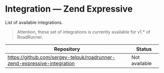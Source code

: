 # Integration — Zend Expressive

List of available integrations.

> Attention, these set of integrations is currently available for v1.* of RoadRunner.

 Repository                                                              | Status        
-------------------------------------------------------------------------|---------------
 https://github.com/sergey-telpuk/roadrunner-zend-expressive-integration | Not available 